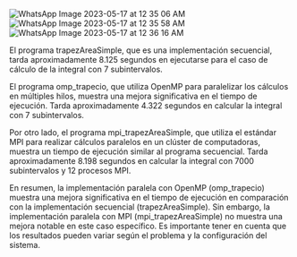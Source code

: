![WhatsApp Image 2023-05-17 at 12 35 06 AM](https://github.com/SC3UIS/IntroPP2182032/assets/46767951/dbcb4031-7052-44e3-bdb2-412885d9a602)
![WhatsApp Image 2023-05-17 at 12 35 58 AM](https://github.com/SC3UIS/IntroPP2182032/assets/46767951/88e95dc5-f4da-4ff5-b6b1-c61a5a4279c3)
![WhatsApp Image 2023-05-17 at 12 36 16 AM](https://github.com/SC3UIS/IntroPP2182032/assets/46767951/598c0d19-8c2b-4487-99ef-c53b312805dc)

El programa trapezAreaSimple, que es una implementación secuencial, tarda aproximadamente 8.125 segundos en ejecutarse para el caso de cálculo de la integral con 7 subintervalos.

El programa omp_trapecio, que utiliza OpenMP para paralelizar los cálculos en múltiples hilos, muestra una mejora significativa en el tiempo de ejecución. Tarda aproximadamente 4.322 segundos en calcular la integral con 7 subintervalos.

Por otro lado, el programa mpi_trapezAreaSimple, que utiliza el estándar MPI para realizar cálculos paralelos en un clúster de computadoras, muestra un tiempo de ejecución similar al programa secuencial. Tarda aproximadamente 8.198 segundos en calcular la integral con 7000 subintervalos y 12 procesos MPI.

En resumen, la implementación paralela con OpenMP (omp_trapecio) muestra una mejora significativa en el tiempo de ejecución en comparación con la implementación secuencial (trapezAreaSimple). Sin embargo, la implementación paralela con MPI (mpi_trapezAreaSimple) no muestra una mejora notable en este caso específico. Es importante tener en cuenta que los resultados pueden variar según el problema y la configuración del sistema.


